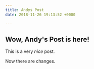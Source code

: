 ```yaml
---
title: Andys Post
date: 2018-11-26 19:13:52 +0000

---
```

## Wow, Andy's Post is here!

This is a very _nice_ post.

Now there are changes.